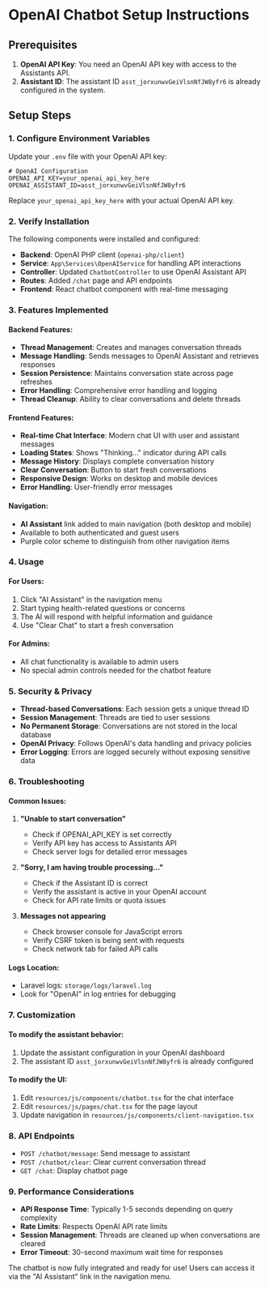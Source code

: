 # OpenAI Chatbot Setup Instructions

## Prerequisites

1. **OpenAI API Key**: You need an OpenAI API key with access to the Assistants API.
2. **Assistant ID**: The assistant ID `asst_jorxunwvGeiVlsnNfJW8yfr6` is already configured in the system.

## Setup Steps

### 1. Configure Environment Variables

Update your `.env` file with your OpenAI API key:

```env
# OpenAI Configuration
OPENAI_API_KEY=your_openai_api_key_here
OPENAI_ASSISTANT_ID=asst_jorxunwvGeiVlsnNfJW8yfr6
```

Replace `your_openai_api_key_here` with your actual OpenAI API key.

### 2. Verify Installation

The following components were installed and configured:

- **Backend**: OpenAI PHP client (`openai-php/client`)
- **Service**: `App\Services\OpenAIService` for handling API interactions
- **Controller**: Updated `ChatbotController` to use OpenAI Assistant API
- **Routes**: Added `/chat` page and API endpoints
- **Frontend**: React chatbot component with real-time messaging

### 3. Features Implemented

#### Backend Features:
- **Thread Management**: Creates and manages conversation threads
- **Message Handling**: Sends messages to OpenAI Assistant and retrieves responses
- **Session Persistence**: Maintains conversation state across page refreshes
- **Error Handling**: Comprehensive error handling and logging
- **Thread Cleanup**: Ability to clear conversations and delete threads

#### Frontend Features:
- **Real-time Chat Interface**: Modern chat UI with user and assistant messages
- **Loading States**: Shows "Thinking..." indicator during API calls
- **Message History**: Displays complete conversation history
- **Clear Conversation**: Button to start fresh conversations
- **Responsive Design**: Works on desktop and mobile devices
- **Error Handling**: User-friendly error messages

#### Navigation:
- **AI Assistant** link added to main navigation (both desktop and mobile)
- Available to both authenticated and guest users
- Purple color scheme to distinguish from other navigation items

### 4. Usage

#### For Users:
1. Click "AI Assistant" in the navigation menu
2. Start typing health-related questions or concerns
3. The AI will respond with helpful information and guidance
4. Use "Clear Chat" to start a fresh conversation

#### For Admins:
- All chat functionality is available to admin users
- No special admin controls needed for the chatbot feature

### 5. Security & Privacy

- **Thread-based Conversations**: Each session gets a unique thread ID
- **Session Management**: Threads are tied to user sessions
- **No Permanent Storage**: Conversations are not stored in the local database
- **OpenAI Privacy**: Follows OpenAI's data handling and privacy policies
- **Error Logging**: Errors are logged securely without exposing sensitive data

### 6. Troubleshooting

#### Common Issues:

1. **"Unable to start conversation"**
   - Check if OPENAI_API_KEY is set correctly
   - Verify API key has access to Assistants API
   - Check server logs for detailed error messages

2. **"Sorry, I am having trouble processing..."**
   - Check if the Assistant ID is correct
   - Verify the assistant is active in your OpenAI account
   - Check for API rate limits or quota issues

3. **Messages not appearing**
   - Check browser console for JavaScript errors
   - Verify CSRF token is being sent with requests
   - Check network tab for failed API calls

#### Logs Location:
- Laravel logs: `storage/logs/laravel.log`
- Look for "OpenAI" in log entries for debugging

### 7. Customization

#### To modify the assistant behavior:
1. Update the assistant configuration in your OpenAI dashboard
2. The assistant ID `asst_jorxunwvGeiVlsnNfJW8yfr6` is already configured

#### To modify the UI:
1. Edit `resources/js/components/chatbot.tsx` for the chat interface
2. Edit `resources/js/pages/chat.tsx` for the page layout
3. Update navigation in `resources/js/components/client-navigation.tsx`

### 8. API Endpoints

- `POST /chatbot/message`: Send message to assistant
- `POST /chatbot/clear`: Clear current conversation thread
- `GET /chat`: Display chatbot page

### 9. Performance Considerations

- **API Response Time**: Typically 1-5 seconds depending on query complexity
- **Rate Limits**: Respects OpenAI API rate limits
- **Session Management**: Threads are cleaned up when conversations are cleared
- **Error Timeout**: 30-second maximum wait time for responses

The chatbot is now fully integrated and ready for use! Users can access it via the "AI Assistant" link in the navigation menu.